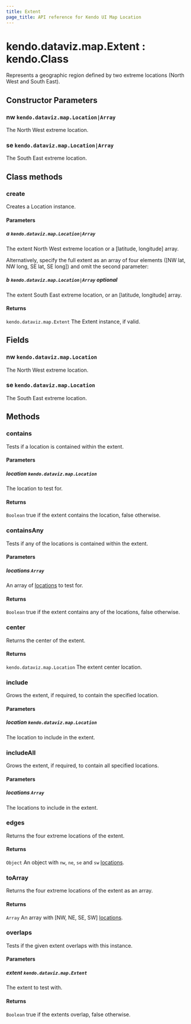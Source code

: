 ```yaml
---
title: Extent
page_title: API reference for Kendo UI Map Location
---
```


# kendo.dataviz.map.Extent : kendo.Class
Represents a geographic region defined by two extreme locations (North West and South East).

## Constructor Parameters

### nw `kendo.dataviz.map.Location|Array`
The North West extreme location.

### se `kendo.dataviz.map.Location|Array`
The South East extreme location.


## Class methods

### create
Creates a Location instance.

#### Parameters

##### a `kendo.dataviz.map.Location|Array`
The extent North West extreme location or a [latitude, longitude] array.

Alternatively, specify the full extent as an array of four elements
([NW lat, NW long, SE lat, SE long]) and omit the second parameter:

##### b `kendo.dataviz.map.Location|Array` *optional*
The extent South East extreme location,
or an [latitude, longitude] array.

#### Returns
`kendo.dataviz.map.Extent` The Extent instance, if valid.


## Fields

### nw `kendo.dataviz.map.Location`
The North West extreme location.

### se `kendo.dataviz.map.Location`
The South East extreme location.


## Methods

### contains
Tests if a location is contained within the extent.

#### Parameters

##### location `kendo.dataviz.map.Location`
The location to test for.

#### Returns
`Boolean` true if the extent contains the location, false otherwise.


### containsAny
Tests if any of the locations is contained within the extent.

#### Parameters

##### locations `Array`
An array of [locations](location) to test for.

#### Returns
`Boolean` true if the extent contains any of the locations, false otherwise.


### center
Returns the center of the extent.

#### Returns
`kendo.dataviz.map.Location` The extent center location.


### include
Grows the extent, if required, to contain the specified location.

#### Parameters

##### location `kendo.dataviz.map.Location`
The location to include in the extent.


### includeAll
Grows the extent, if required, to contain all specified locations.

#### Parameters

##### locations `Array`
The locations to include in the extent.


### edges
Returns the four extreme locations of the extent.

#### Returns
`Object` An object with `nw`, `ne`, `se` and `sw` [locations](location).


### toArray
Returns the four extreme locations of the extent as an array.

#### Returns
`Array` An array with [NW, NE, SE, SW] [locations](location).


### overlaps
Tests if the given extent overlaps with this instance.

#### Parameters

##### extent `kendo.dataviz.map.Extent`
The extent to test with.

#### Returns
`Boolean` true if the extents overlap, false otherwise.

